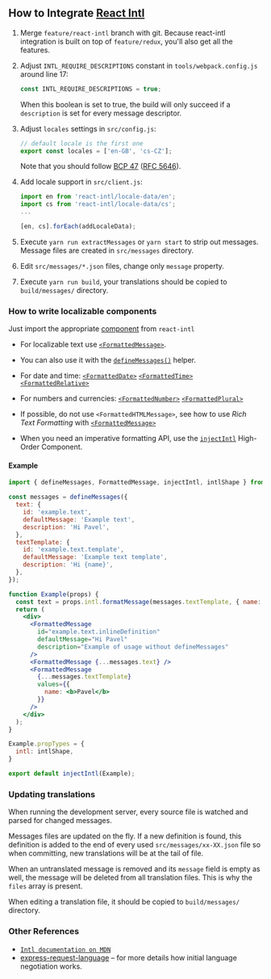 ## How to Integrate [React Intl](https://github.com/yahoo/react-intl#react-intl)

 1. Merge `feature/react-intl` branch with git.
    Because react-intl integration is built on top of `feature/redux`, you'll also get all the features.

 2. Adjust `INTL_REQUIRE_DESCRIPTIONS` constant in `tools/webpack.config.js` around line 17:
    ```js
    const INTL_REQUIRE_DESCRIPTIONS = true;
    ```
    When this boolean is set to true, the build will only succeed if a `description` is set for every message descriptor.

 3. Adjust `locales` settings in `src/config.js`:
    ```js
    // default locale is the first one
    export const locales = ['en-GB', 'cs-CZ'];
    ```
    Note that you should follow
    [BCP 47](https://tools.ietf.org/html/bcp47)
    ([RFC 5646](https://tools.ietf.org/html/rfc5646)).

 4. Add locale support in `src/client.js`:
    ```js
    import en from 'react-intl/locale-data/en';
    import cs from 'react-intl/locale-data/cs';
    ...

    [en, cs].forEach(addLocaleData);
    ```

 5. Execute `yarn run extractMessages` or `yarn start` to strip out messages.
    Message files are created in `src/messages` directory.

 6. Edit `src/messages/*.json` files, change only `message` property.

 7. Execute `yarn run build`,
    your translations should be copied to `build/messages/` directory.


### How to write localizable components

Just import the appropriate [component](https://github.com/yahoo/react-intl/wiki#the-react-intl-module) from `react-intl`

- For localizable text use
[`<FormattedMessage>`](https://github.com/yahoo/react-intl/wiki/Components#formattedmessage).
- You can also use it with
the [`defineMessages()`](https://github.com/yahoo/react-intl/wiki/API#definemessages) helper.

- For date and time:
[`<FormattedDate>`](https://github.com/yahoo/react-intl/wiki/Components#formatteddate)
[`<FormattedTime>`](https://github.com/yahoo/react-intl/wiki/Components#formattedtime)
[`<FormattedRelative>`](https://github.com/yahoo/react-intl/wiki/Components#formattedrelative)

- For numbers and currencies:
[`<FormattedNumber>`](https://github.com/yahoo/react-intl/wiki/Components#formattednumber)
[`<FormattedPlural>`](https://github.com/yahoo/react-intl/wiki/Components#formattedplural)

- If possible, do not use `<FormattedHTMLMessage>`, see how to use *Rich Text Formatting* with
[`<FormattedMessage>`](https://github.com/yahoo/react-intl/wiki/Components#formattedmessage)

- When you need an imperative formatting API, use the [`injectIntl`](https://github.com/yahoo/react-intl/wiki/API#injectintl) High-Order Component.

#### Example

```jsx
import { defineMessages, FormattedMessage, injectIntl, intlShape } from 'react-intl';

const messages = defineMessages({
  text: {
    id: 'example.text',
    defaultMessage: 'Example text',
    description: 'Hi Pavel',
  },
  textTemplate: {
    id: 'example.text.template',
    defaultMessage: 'Example text template',
    description: 'Hi {name}',
  },
});

function Example(props) {
  const text = props.intl.formatMessage(messages.textTemplate, { name: 'Pavel'});
  return (
    <div>
      <FormattedMessage
        id="example.text.inlineDefinition"
        defaultMessage="Hi Pavel"
        description="Example of usage without defineMessages"
      />
      <FormattedMessage {...messages.text} />
      <FormattedMessage
        {...messages.textTemplate}
        values={{
          name: <b>Pavel</b>
        }}
      />
    </div>
  );
}

Example.propTypes = {
  intl: intlShape,
}

export default injectIntl(Example);
```

### Updating translations

When running the development server, every source file is watched and parsed for changed messages.

Messages files are updated on the fly.
If a new definition is found, this definition is added to the end of every used `src/messages/xx-XX.json` file so when committing, new translations will be at the tail of file.

When an untranslated message is removed and its `message` field is empty as well, the message will be deleted from all translation files. This is why the `files` array is present.

When editing a translation file, it should be copied to `build/messages/` directory.

### Other References

 * [`Intl documentation on MDN`](https://developer.mozilla.org/en/docs/Web/JavaScript/Reference/Global_Objects/Intl)
 * [express-request-language](https://github.com/tinganho/express-request-language#readme)
  – for more details how initial language negotiation works.
